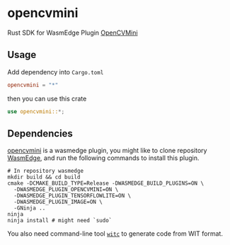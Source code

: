 # opencvmini

Rust SDK for WasmEdge Plugin [OpenCVMini](https://github.com/WasmEdge/WasmEdge/tree/master/plugins/wasmedge_opencvmini)

## Usage

Add dependency into `Cargo.toml`

```toml
opencvmini = "*"
```

then you can use this crate

```rust
use opencvmini::*;
```

## Dependencies

[opencvmini](https://github.com/WasmEdge/WasmEdge/tree/master/plugins/wasmedge_opencvmini) is a wasmedge plugin, you might like to clone repository [WasmEdge](https://github.com/WasmEdge/WasmEdge), and run the following commands to install this plugin.

```shell
# In repository wasmedge
mkdir build && cd build
cmake -DCMAKE_BUILD_TYPE=Release -DWASMEDGE_BUILD_PLUGINS=ON \
  -DWASMEDGE_PLUGIN_OPENCVMINI=ON \
  -DWASMEDGE_PLUGIN_TENSORFLOWLITE=ON \
  -DWASMEDGE_PLUGIN_IMAGE=ON \
  -GNinja ..
ninja
ninja install # might need `sudo`
```

You also need command-line tool [`witc`](https://github.com/second-state/witc) to generate code from WIT format. 
